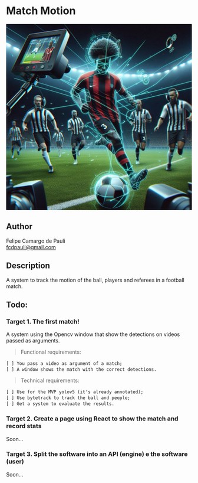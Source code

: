# Match Motion

![Front](Front.jpeg)

## Author
Felipe Camargo de Pauli  
fcdpauli@gmail.com

## Description
A system to track the motion of the ball, players and referees in a football match.

## Todo:

### Target 1. The first match!
A system using the Opencv window that show the detections on videos passed as arguments.

> Functional requirements:

    [ ] You pass a video as argument of a match;
    [ ] A window shows the match with the correct detections.

> Technical requirements:

    [ ] Use for the MVP yolov5 (it's already annotated);
    [ ] Use bytetrack to track the ball and people;
    [ ] Get a system to evaluate the results.

### Target 2. Create a page using React to show the match and record stats
Soon...


### Target 3. Split the software into an API (engine) e the software (user)
Soon...